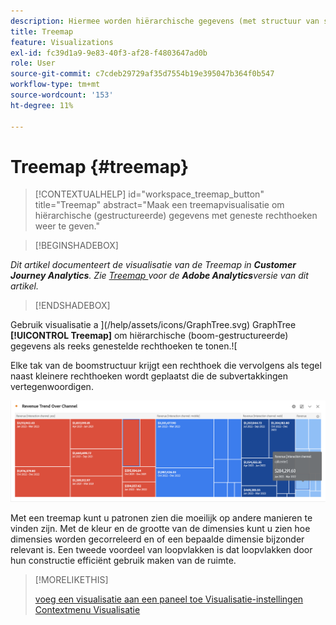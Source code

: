 ```yaml
---
description: Hiermee worden hiërarchische gegevens (met structuur van structuur) weergegeven als een set geneste rechthoeken.
title: Treemap
feature: Visualizations
exl-id: fc39d1a9-9e83-40f3-af28-f4803647ad0b
role: User
source-git-commit: c7cdeb29729af35d7554b19e395047b364f0b547
workflow-type: tm+mt
source-wordcount: '153'
ht-degree: 11%

---
```


# Treemap {#treemap}

<!-- markdownlint-disable MD034 -->

>[!CONTEXTUALHELP]
>id="workspace_treemap_button"
>title="Treemap"
>abstract="Maak een treemapvisualisatie om hiërarchische (gestructureerde) gegevens met geneste rechthoeken weer te geven."

<!-- markdownlint-enable MD034 -->


>[!BEGINSHADEBOX]

*Dit artikel documenteert de visualisatie van de Treemap in **Customer Journey Analytics**. Zie [ Treemap ](https://experienceleague.adobe.com/en/docs/analytics/analyze/analysis-workspace/visualizations/treemap) voor de **Adobe Analytics**versie van dit artikel.*

>[!ENDSHADEBOX]


Gebruik visualisatie a ](/help/assets/icons/GraphTree.svg) GraphTree **[!UICONTROL Treemap]** om hiërarchische (boom-gestructureerde) gegevens als reeks genestelde rechthoeken te tonen.![

Elke tak van de boomstructuur krijgt een rechthoek die vervolgens als tegel naast kleinere rechthoeken wordt geplaatst die de subvertakkingen vertegenwoordigen.

![ Voorbeeld dat van de Treemap tegels van kleinere rechthoeken toont die subtakken vertegenwoordigen.](assets/treemap.png)

Met een treemap kunt u patronen zien die moeilijk op andere manieren te vinden zijn. Met de kleur en de grootte van de dimensies kunt u zien hoe dimensies worden gecorreleerd en of een bepaalde dimensie bijzonder relevant is. Een tweede voordeel van loopvlakken is dat loopvlakken door hun constructie efficiënt gebruik maken van de ruimte.


>[!MORELIKETHIS]
>
>[ voeg een visualisatie aan een paneel toe ](/help/analysis-workspace/visualizations/freeform-analysis-visualizations.md#add-visualizations-to-a-panel)
>[Visualisatie-instellingen ](/help/analysis-workspace/visualizations/freeform-analysis-visualizations.md#settings)
>[Contextmenu Visualisatie ](/help/analysis-workspace/visualizations/freeform-analysis-visualizations.md#context-menu)
>


